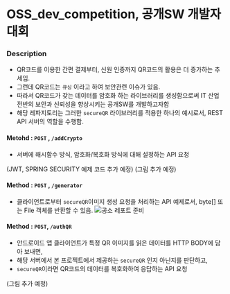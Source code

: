 # OSS_dev_competition, 공개SW 개발자 대회

### Description 
- QR코드를 이용한 간편 결제부터, 신원 인증까지 QR코드의 활용은 더 증가하는 추세임.
- 그런데 QR코드는 `큐싱` 이라고 하여 보안관련 이슈가 있음. 
- 따라서 QR코드가 갖는 데이터를 암호화 하는 라이브러리를 생성함으로써 IT 산업 전반의 보안과 신뢰성을 향상시키는 공개SW를 개발하고자함
- 해당 레파지토리는 그러한 `secureQR` 라이브러리를 적용한 하나의 예시로서, REST API 서버의 역할을 수행함.



#### Metohd : `POST` , `/addCrypto` 
- 서버에 해시함수 방식, 암호화/복호화 방식에 대해 설정하는 API 요청

(JWT, SPRING SECURITY 예제 코드 추가 예정)
(그림 추가 예정) 

#### Method : `POST` , `/generator` 
- 클라이언트로부터 `secureQR`이미지 생성 요청을 처리하는 API 예제로서, byte[] 또는 File 객체를 반환할 수 있음. 
![공소 레포트 준비](https://user-images.githubusercontent.com/54317409/132018326-60096090-bdde-44c1-9fa8-66027785dc24.png)

#### Method : `POST`, `/authQR`
- 안드로이드 앱 클라이언트가 특정 QR 이미지를 읽은 데이터를 HTTP BODY에 담아 보내면,
- 해당 서버에서 본 프로젝트에서 제공하는 `secureQR` 인지 아닌지를 판단하고,
- `secureQR`이라면 QR코드의 데이터를 복호화하여 응답하는 API 요청

(그림 추가 예정)
